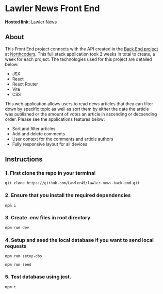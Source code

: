 # Lawler News Front End

**Hosted link:** [Lawler News](https://lawler-news.netlify.app/)

## About

This Front End project connects with the API created in the [Back End project](https://github.com/Lawler45/lawler-news-back-end) at [Northcoders](https://www.northcoders.com/). This full stack application took 2 weeks in total to create, a week for each project. The technologies used for this project are detailed below:


- JSX
- React
- React Router
- Vite
- CSS

This web application allows users to read news articles that they can filter down by specific topic as well as sort them by either the date the article was published or the amount of votes an article in ascending or decsending order. Please see the applications features below:


- Sort and filter articles
- Add and delete comments
- User context for the comments and article authors
- Fully responsive layout for all devices



## Instructions

### 1. First clone the repo in your terminal

```
git clone https://github.com/Lawler45/lawler-news-back-end.git
```

### 2. Ensure that you install the required dependencies

```
npm i
```

### 3. Create .env files in root directory

```sql
npm run dev
```

### 4. Setup and seed the local database if you want to send local requests

```
npm run setup-dbs

npm run seed
```

### 5. Test database using jest.

```
npm t
```
